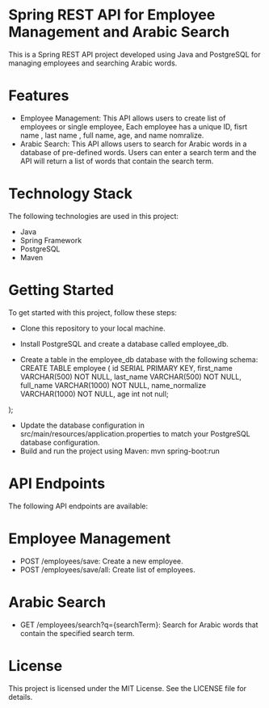 # Spring REST API for Employee Management and Arabic Search
This is a Spring REST API project developed using Java and PostgreSQL for managing employees and searching Arabic words.

# Features
* Employee Management: This API allows users to create list of employees or single employee, Each employee has a unique ID, fisrt name , last name , full name, age, and name nomralize.
* Arabic Search: This API allows users to search for Arabic words in a database of pre-defined words. Users can enter a search term and the API will return a list of words that contain the search term.

# Technology Stack
The following technologies are used in this project:

* Java
* Spring Framework
* PostgreSQL
* Maven

# Getting Started
To get started with this project, follow these steps:

* Clone this repository to your local machine.
* Install PostgreSQL and create a database called employee_db.

* Create a table in the employee_db database with the following schema:
 CREATE TABLE employee (
    id SERIAL PRIMARY KEY,
    first_name VARCHAR(500) NOT NULL,
    last_name VARCHAR(500) NOT NULL,
    full_name VARCHAR(1000) NOT NULL,
    name_normalize VARCHAR(1000) NOT NULL,
    age int not null;
    
);

* Update the database configuration in src/main/resources/application.properties to match your PostgreSQL database configuration.
* Build and run the project using Maven:
mvn spring-boot:run

# API Endpoints
  The following API endpoints are available:

# Employee Management
* POST /employees/save: Create a new employee.
* POST /employees/save/all: Create list of employees.

# Arabic Search
* GET /employees/search?q={searchTerm}: Search for Arabic words that contain the specified search term.

# License
This project is licensed under the MIT License. See the LICENSE file for details.




